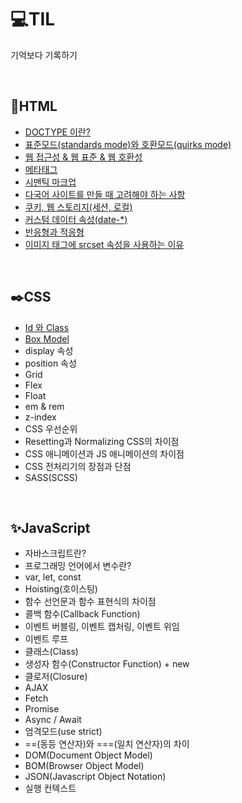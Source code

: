 # 💻TIL

기억보다 기록하기

<br>

## 📃HTML
- [DOCTYPE 이란?](html/doctype.md)
- [표준모드(standards mode)와 호환모드(quirks mode)](html/mode.md)
- [웹 접근성 & 웹 표준 & 웹 호환성](html/web.md)
- [메타태그](html/meta.md) 
- [시맨틱 마크업](html/semantic.md)
- [다국어 사이트를 만들 때 고려해야 하는 사항](html/language.md)
- [쿠키, 웹 스토리지(세션, 로컬)](html/storage.md)
- [커스텀 데이터 속성(date-*)](html/data.md)
- [반응형과 적응형](html/responsive.md)
- [이미지 태그에 srcset 속성을 사용하는 이유](html/img.md)

<br>

## ✒️CSS
- [Id 와 Class](css/selector.md)
- [Box Model](css/box_model.md)
- display 속성
- position 속성
- Grid
- Flex
- Float
- em & rem
- z-index
- CSS 우선순위
- Resetting과 Normalizing CSS의 차이점
- CSS 애니메이션과 JS 애니메이션의 차이점
- CSS 전처리기의 장점과 단점
- SASS(SCSS)

<br>

## ✨JavaScript
- 자바스크립트란?
- 프로그래밍 언어에서 변수란?
- var, let, const
- Hoisting(호이스팅)
- 함수 선언문과 함수 표현식의 차이점
- 콜백 함수(Callback Function)
- 이벤트 버블링, 이벤트 캡처링, 이벤트 위임
- 이벤트 루프
- 클래스(Class)
- 생성자 함수(Constructor Function) + new
- 클로저(Closure)
- AJAX
- Fetch
- Promise
- Async / Await
- 엄격모드(use strict)
- ==(동등 연산자)와 ===(일치 연산자)의 차이
- DOM(Document Object Model)
- BOM(Browser Object Model)
- JSON(Javascript Object Notation)
- 실행 컨텍스트 